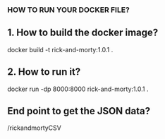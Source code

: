 ### HOW TO RUN YOUR DOCKER FILE?

## 1. How to build the docker image?

docker build -t rick-and-morty:1.0.1 .

## 2. How to run it?

docker run -dp 8000:8000 rick-and-morty:1.0.1 .

## End point to get the JSON data?

/rickandmortyCSV
